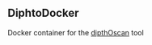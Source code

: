 ## DiphtoDocker

Docker container for the [dipthOscan](https://bigsdb.pasteur.fr/news/diphtOscan/) tool 
